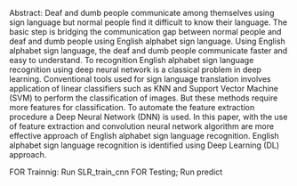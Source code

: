 
Abstract: Deaf and dumb people communicate among themselves using sign language but normal people find it difficult to know their
language. The basic step is bridging the communication gap between normal people and deaf and dumb people using English alphabet
sign language. Using English alphabet sign language, the deaf and dumb people communicate faster and easy to understand. To
recognition English alphabet sign language recognition using deep neural network is a classical problem in deep learning. Conventional
tools used for sign language translation involves application of linear classifiers such as KNN and Support Vector Machine (SVM) to
perform the classification of images. But these methods require more features for classification. To automate the feature extraction
procedure a Deep Neural Network (DNN) is used. In this paper, with the use of feature extraction and convolution neural network
algorithm are more effective approach of English alphabet sign language recognition. English alphabet sign language recognition is
identified using Deep Learning (DL) approach.


FOR Trainnig: Run SLR_train_cnn
FOR Testing; Run predict
